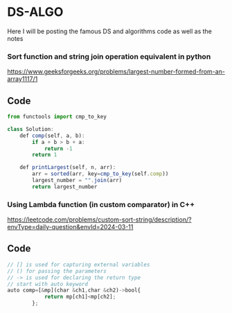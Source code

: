 # DS-ALGO
Here I will be posting the famous DS and algorithms code as well as the notes

### Sort function and string join operation equivalent in python
https://www.geeksforgeeks.org/problems/largest-number-formed-from-an-array1117/1
## Code

``` js
from functools import cmp_to_key

class Solution:
    def comp(self, a, b):
        if a + b > b + a:
            return -1
        return 1

    def printLargest(self, n, arr):
        arr = sorted(arr, key=cmp_to_key(self.comp))
        largest_number = "".join(arr)
        return largest_number
```

### Using Lambda function (in custom comparator) in C++
https://leetcode.com/problems/custom-sort-string/description/?envType=daily-question&envId=2024-03-11

## Code

``` js
// [] is used for capturing external variables
// () for passing the parameters
// -> is used for declaring the return type
// start with auto keyword
auto comp=[&mp](char &ch1,char &ch2)->bool{
            return mp[ch1]<mp[ch2];
        };
```

